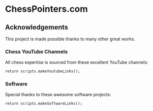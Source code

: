 [//]: # "The README.md file is auto-generated using the mmarkdown npm package"
[//]: # "This is done as part of the `npm run build` script"
[//]: # "To make changes to README.md, edit readme.md and/or readme.js"
[//]: # "Learn more at https://www.npmjs.com/package/mmarkdown"
# ChessPointers.com

## Acknowledgements

This project is made possible thanks to many other great works. 

### Chess YouTube Channels

All chess expertise is sourced from these excellent YouTube channels:

```mmd
return scripts.makeYoutubeLinks();
```

### Software

Special thanks to these awesome software projects:

```mmd
return scripts.makeSoftwareLinks();
```
